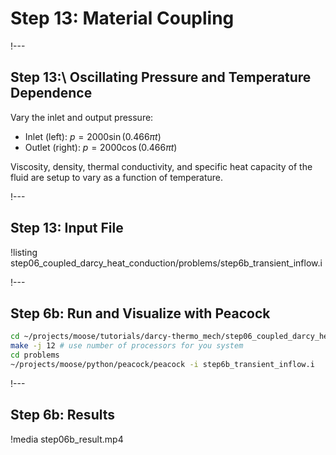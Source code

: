 # Step 13: Material Coupling

!---

## Step 13:\\ Oscillating Pressure and Temperature Dependence

Vary the inlet and output pressure:

- Inlet (left): $p = 2000\sin(0.466\pi t)$
- Outlet (right): $p = 2000\cos(0.466\pi t)$

Viscosity, density, thermal conductivity, and specific heat capacity of the fluid are setup to vary
as a function of temperature.


!---

## Step 13: Input File

!listing step06_coupled_darcy_heat_conduction/problems/step6b_transient_inflow.i

!---

## Step 6b: Run and Visualize with Peacock

```bash
cd ~/projects/moose/tutorials/darcy-thermo_mech/step06_coupled_darcy_heat_conduction
make -j 12 # use number of processors for you system
cd problems
~/projects/moose/python/peacock/peacock -i step6b_transient_inflow.i
```

!---

## Step 6b: Results

!media step06b_result.mp4
